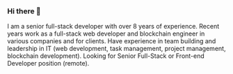 ### Hi there 👋

I am a senior full-stack developer with over 8 years of experience.
Recent years work as a full-stack web developer and blockchain engineer in various companies and for clients.
Have experience in team building and leadership in IT (web development, task management, project management, blockchain development). 
Looking for Senior Full-Stack or Front-end Developer position (remote). 
